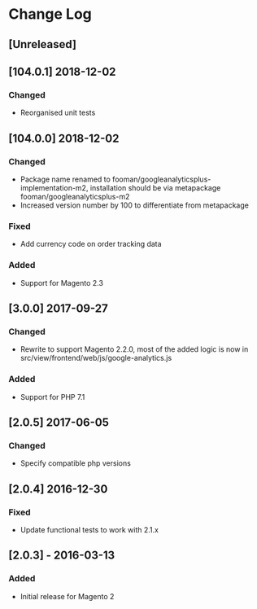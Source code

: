 # Change Log

## [Unreleased]

## [104.0.1] 2018-12-02
### Changed
- Reorganised unit tests

## [104.0.0] 2018-12-02
### Changed
- Package name renamed to fooman/googleanalyticsplus-implementation-m2, installation should be via metapackage fooman/googleanalyticsplus-m2
- Increased version number by 100 to differentiate from metapackage
### Fixed
- Add currency code on order tracking data
### Added
- Support for Magento 2.3

## [3.0.0] 2017-09-27
### Changed
- Rewrite to support Magento 2.2.0, most of the added logic is now in 
src/view/frontend/web/js/google-analytics.js
### Added
- Support for PHP 7.1

## [2.0.5] 2017-06-05
### Changed
- Specify compatible php versions

## [2.0.4] 2016-12-30
### Fixed
- Update functional tests to work with 2.1.x

## [2.0.3] - 2016-03-13
### Added
- Initial release for Magento 2
